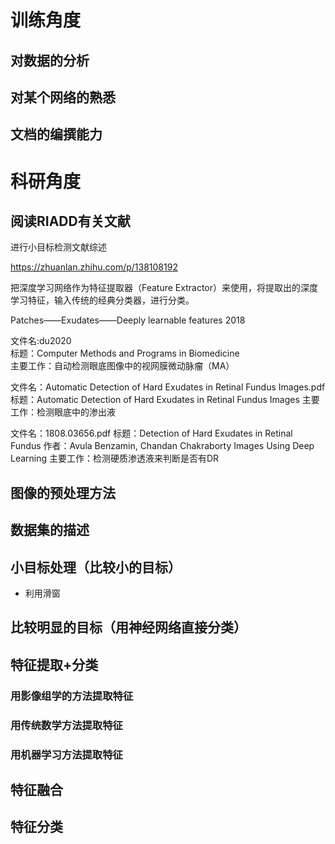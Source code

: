 # 训练角度

##  对数据的分析



##  对某个网络的熟悉


## 文档的编撰能力



# 科研角度

## 阅读RIADD有关文献

进行小目标检测文献综述

<https://zhuanlan.zhihu.com/p/138108192>

把深度学习网络作为特征提取器（Feature Extractor）来使用，将提取出的深度学习特征，输入传统的经典分类器，进行分类。

Patches——Exudates——Deeply learnable features 2018

文件名:du2020  \
标题：Computer Methods and Programs in Biomedicine \
主要工作：自动检测眼底图像中的视网膜微动脉瘤（MA）


文件名：Automatic Detection of Hard Exudates in Retinal Fundus Images.pdf \
标题：Automatic Detection of Hard Exudates in Retinal Fundus Images
主要工作：检测眼底中的渗出液

文件名：1808.03656.pdf
标题：Detection of Hard Exudates in Retinal Fundus
作者：Avula Benzamin, Chandan Chakraborty
Images Using Deep Learning
主要工作：检测硬质渗透液来判断是否有DR




## 图像的预处理方法



## 数据集的描述


## 小目标处理（比较小的目标）

- 利用滑窗


## 比较明显的目标（用神经网络直接分类）

## 特征提取+分类

### 用影像组学的方法提取特征

### 用传统数学方法提取特征

### 用机器学习方法提取特征


## 特征融合


## 特征分类
